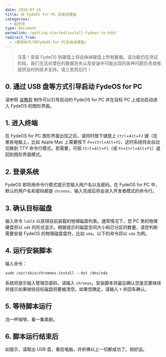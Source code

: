 ```yaml
---
date: 2018-07-16
title: 将 FydeOS for PC 安装进硬盘
categories:
  - 起步走
type: Document
permalink: /getting-started/install-fydeos-to-hdd/
redirect_from:
  - /使用技巧/将FydeOS-for-PC安装进硬盘/
---
```

>注意！安装 FydeOS 到硬盘上将会抹掉硬盘上所有数据。该功能仍在测试阶段，我们无法对潜在的数据丢失以及安装中可能出现的各种问题负责或者提供及时的技术支持。请三思而后行！

## 0. 通过 USB 盘等方式引导启动 FydeOS for PC

请参照 [该教程](https://fydeos.com/instructions-pc/) 制作可以引导启动的 FydeOS for PC 并在目标 PC 上成功启动进入 FydeOS 的图形界面。

## 1. 进入终端

在 FydeOS for PC 图形界面出现之后，请同时按下键盘上 `Ctrl`+`Alt`+`F2` 键（在某些电脑上，比如 Apple Mac 上需要按下 `Fn`+`Ctrl`+`Alt`+`F2`，这时系统将会自动切换到 TTY 命令行模式。若需要，可按 `Ctrl`+`Alt`+`F1`（或 `Fn`+`Ctrl`+`Alt`+`F1`）退回到图形界面模式。

## 2. 登录系统

FydeOS 即将用命令行模式提示您输入用户名以及密码。在 FydeOS for PC 中，默认的用户名和密码都是 `chronos`，输入完成后将会进入开发者模式的命令行。

## 3. 确认目标磁盘

输入命令 `lsblk` 以获得目前装载的物理磁盘列表。通常情况下，您 PC 里的物理硬盘将以 `sdX` 的形式显示。根据提示的磁盘空间大小和已分区的数量，请您判断需要安装 FydeOS 的物理磁盘盘符，比如 `sda`。以下的命令将以 `sda` 为例。

## 4. 运行安装脚本

输入命令：

```
sudo /usr/sbin/chromeos-install --dst /dev/sda
```

系统将提示输入管理员密码，请输入 `chronos`。安装脚本将最后确认您是否要继续并提示如果继续目标磁盘将要被清空。如果您确定，请输入 `Y` 并回车确认。

## 5. 等待脚本运行

泡一杯咖啡，看一集美剧。

## 6. 脚本运行结束后

如提示，请取出 USB 盘，重启电脑，并祈祷以上一切都成功了。祝好运。
